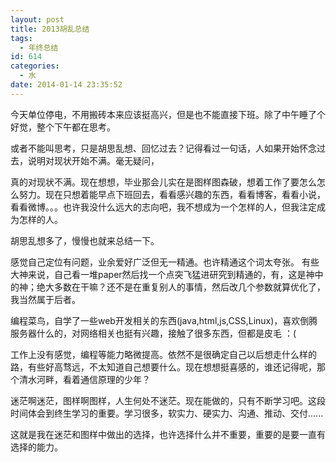```yaml
---
layout: post
title: 2013胡乱总结
tags:
  - 年终总结
id: 614
categories:
  - 水
date: 2014-01-14 23:35:52
---
```


今天单位停电，不用搬砖本来应该挺高兴，但是也不能直接下班。除了中午睡了个好觉，整个下午都在思考。

或者不能叫思考，只是胡思乱想、回忆过去？记得看过一句话，人如果开始怀念过去，说明对现状开始不满。毫无疑问，

真的对现状不满。现在想想，毕业那会儿实在是图样图森破，想着工作了要怎么怎么努力。现在只想着能早点下班回去，看看感兴趣的东西，看看博客，看看小说，看看微博。。。也许我没什么远大的志向吧，我不想成为一个怎样的人，但我注定成为怎样的人。

胡思乱想多了，慢慢也就来总结一下。

<!--more -->

感觉自己定位有问题，业余爱好广泛但无一精通。也许精通这个词太夸张。
有些大神来说，自己看一堆paper然后找一个点突飞猛进研究到精通的，有，这是神中的神；绝大多数在干嘛？还不是在重复别人的事情，然后改几个参数就算优化了，我当然属于后者。

编程菜鸟，自学了一些web开发相关的东西(java,html,js,CSS,Linux)，喜欢倒腾服务器什么的，对网络相关也挺有兴趣，接触了很多东西，但都是皮毛 ：(

工作上没有感觉，编程等能力略微提高。依然不是很确定自己以后想走什么样的路，有些好高骛远，不太知道自己想要什么。现在想想挺喜感的，谁还记得呢，那个清水河畔，看着通信原理的少年？

迷茫啊迷茫，图样啊图样，人生何处不迷茫。现在能做的，只有不断学习吧。这段时间体会到终生学习的重要。学习很多，软实力、硬实力、沟通、推动、交付......

这就是我在迷茫和图样中做出的选择，也许选择什么并不重要，重要的是要一直有选择的能力。